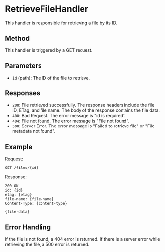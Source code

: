 # RetrieveFileHandler

This handler is responsible for retrieving a file by its ID.

## Method

This handler is triggered by a GET request.

## Parameters

- `id` (path): The ID of the file to retrieve.

## Responses

- `200`: File retrieved successfully. The response headers include the file ID, ETag, and file name. The body of the response contains the file data.
- `400`: Bad Request. The error message is "id is required".
- `404`: File not found. The error message is "File not found".
- `500`: Server Error. The error message is "Failed to retrieve file" or "File metadata not found".

## Example

Request:

```
GET /files/{id}
```

Response:

```
200 OK
id: {id}
etag: {etag}
file-name: {file-name}
Content-Type: {content-type}

{file-data}
```

## Error Handling

If the file is not found, a 404 error is returned. If there is a server error while retrieving the file, a 500 error is returned.